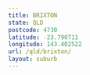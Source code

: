 ```yaml
---
title: BRIXTON
state: QLD
postcode: 4730
latitude: -23.790711
longitude: 143.402522
url: /qld/brixton/
layout: suburb
---
```

